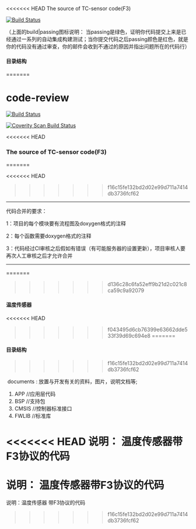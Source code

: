 <<<<<<< HEAD
                                   The source of  TC-sensor code(F3)
 
 [![Build Status](https://travis-ci.com/loodao/helloworld.svg?branch=master)](https://travis-ci.com/loodao/helloworld)
 
 
 （上面的build|passing图标说明： 当passing是绿色，证明你代码提交上来是已经通过一系列的自动集成构建测试；当你提交代码之后passing颜色是红色，就是你的代码没有通过审查，你的邮件会收到不通过的原因并指出问题所在的代码行）
 ####  目录结构
=======
#                         code-review
[![Build Status](https://travis-ci.com/loodao/helloworld.svg?branch=master)](https://travis-ci.com/loodao/helloworld)

<a href="https://scan.coverity.com/projects/soway-code-direct-sensor">
  <img alt="Coverity Scan Build Status"
       src="https://scan.coverity.com/projects/20845/badge.svg"/>
</a>


<<<<<<< HEAD
###                   The source of  TC-sensor code(F3)
=======

<<<<<<< HEAD
>>>>>>> f16c15fe132bd2d02e99d711a7414db3736fcf62

  
_________________________________________________________________________________________________________________________________
代码合并的要求：
 
   1：项目的每个模块要有流程图及doxygen格式的注释
   
   2：每个函数需要doxygen格式的注释
   
   3：代码经过CI审核之后假如有错误（有可能服务器的设置更新），项目审核人要再次人工审核之后才允许合并
   
 _______________________________________________________________________________________________________________________________
   
=======
 
>>>>>>> d136c28c6fa52eff9b21d2c021c8ca59c9a92079
 
 ####   温度传感器 
 
<<<<<<< HEAD

>>>>>>> f043495d6cb76399e63662dde533f39d69c694e8
=======
 ####  目录结构
>>>>>>> f16c15fe132bd2d02e99d711a7414db3736fcf62

​	documents : 放置与开发有关的资料，图片，说明文档等;


1. APP    //应用层代码
2. BSP    //支持包
3. CMSIS  //控制器标准接口
4. FWLIB  //标准库

<<<<<<< HEAD
说明： 温度传感器带F3协议的代码
=======


说明： 温度传感器带F3协议的代码
=======
说明：温度传感器 带F3协议的代码
>>>>>>> f16c15fe132bd2d02e99d711a7414db3736fcf62


